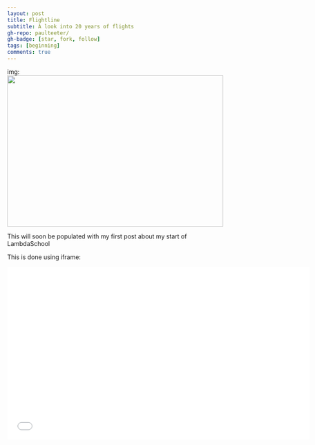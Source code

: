 ```yaml
---
layout: post
title: Flightline
subtitle: A look into 20 years of flights
gh-repo: paulteeter/
gh-badge: [star, fork, follow]
tags: [beginning]
comments: true
---
```

img: 
<img src="https://upload.wikimedia.org/wikipedia/commons/thumb/3/34/Manchester_Airport_Departure_Sign.jpg/1280px-Manchester_Airport_Departure_Sign.jpg" width='500' height='350' />

This will soon be populated with my first post about my start of LambdaSchool

This is done using iframe:
<iframe width="700" height="400" frameborder="0" scrolling="no" src="//plotly.com/~paul.teeter/1.embed"></iframe>
